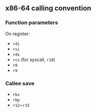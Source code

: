 
## x86-64 calling convention

### Function parameters

On register:

  * `rdi`
  * `rsi`
  * `rdx`
  * `rcx` (for syscall, `r10`)
  * `r8`
  * `r9`

### Callee save

  * `rbx`
  * `rbp`
  * `r12`~`r15`
